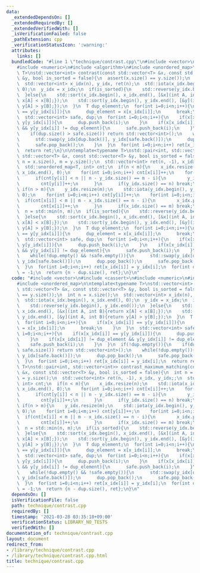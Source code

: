 ```yaml
---
data:
  _extendedDependsOn: []
  _extendedRequiredBy: []
  _extendedVerifiedWith: []
  _isVerificationFailed: false
  _pathExtension: cpp
  _verificationStatusIcon: ':warning:'
  attributes:
    links: []
  bundledCode: "#line 1 \"technique/contrast.cpp\"\n#include <vector>\n#include <cassert>\n\
    #include <numeric>\n#include <algorithm>\n#include <unordered_map>\n\ntemplate<typename\
    \ T>\nstd::vector<int> contrast(const std::vector<T> &x, const std::vector<T>\
    \ &y, bool is_sorted = false){\n  assert(x.size() == y.size());\n  int n = x.size();\n\
    \  std::vector<int> x_idx(n), y_idx, ret(n);\n  std::iota(x_idx.begin(), x_idx.end(),\
    \ 0);\n  y_idx = x_idx;\n  if(is_sorted){\n    std::reverse(y_idx.begin(), y_idx.end());\n\
    \  }else{\n    std::sort(x_idx.begin(), x_idx.end(), [&x](int A, int B){return\
    \ x[A] < x[B];});\n    std::sort(y_idx.begin(), y_idx.end(), [&y](int A, int B){return\
    \ y[A] > y[B];});\n  }\n  T dup_element;\n  for(int i=0;i<n;i++){\n    if(x[x_idx[i]]\
    \ == y[y_idx[i]]){\n      dup_element = x[x_idx[i]];\n      break;\n    }\n  }\n\
    \  std::vector<int> safe, dup;\n  for(int i=0;i<n;i++){\n    if(x[x_idx[i]] ==\
    \ y[y_idx[i]]){\n      dup.push_back(i);\n    }\n    if(x[x_idx[i]] != dup_element\
    \ && y[y_idx[i]] != dup_element){\n      safe.push_back(i);\n    }\n  }\n  if(!dup.empty()){\n\
    \    if(dup.size() > safe.size()) return std::vector<int>();\n    while(!dup.empty()){\n\
    \      std::swap(y_idx[dup.back()], y_idx[safe.back()]);\n      dup.pop_back();\n\
    \      safe.pop_back();\n    }\n  }\n  for(int i=0;i<n;i++) ret[x_idx[i]] = y_idx[i];\n\
    \  return ret;\n}\n\ntemplate<typename T>\nstd::pair<int, std::vector<int>> contrast_maximum_matching(const\
    \ std::vector<T> &x, const std::vector<T> &y, bool is_sorted = false){\n  int\
    \ n = x.size(), m = y.size();\n  std::vector<int> ret(n, -1), x_idx, y_idx;;\n\
    \  std::unordered_map<T, int> cnt;\n  if(n < m){\n    x_idx.resize(n);\n    std::iota(x_idx.begin(),\
    \ x_idx.end(), 0);\n    for(int i=0;i<n;i++) cnt[x[i]]++;\n    for(int i=0;i<m;i++){\n\
    \      if(cnt[y[i]] < n || n - y_idx.size() == m - i){\n        y_idx.push_back(i);\n\
    \        cnt[y[i]]++;\n      }\n      if(y_idx.size() == n) break;\n    }\n  }else\
    \ if(n > m){\n    y_idx.resize(m);\n    std::iota(y_idx.begin(), y_idx.end(),\
    \ 0);\n    for(int i=0;i<m;i++) cnt[y[i]]++;\n    for(int i=0;i<n;i++){\n    \
    \  if(cnt[x[i]] < m || m - x_idx.size() == n - i){\n        x_idx.push_back(i);\n\
    \        cnt[x[i]]++;\n      }\n      if(x_idx.size() == m) break;\n    }\n  }\n\
    \  n = std::min(n, m);\n  if(is_sorted){\n    std::reverse(y_idx.begin(), y_idx.end());\n\
    \  }else{\n    std::sort(x_idx.begin(), x_idx.end(), [&x](int A, int B){return\
    \ x[A] < x[B];});\n    std::sort(y_idx.begin(), y_idx.end(), [&y](int A, int B){return\
    \ y[A] > y[B];});\n  }\n  T dup_element;\n  for(int i=0;i<n;i++){\n    if(x[x_idx[i]]\
    \ == y[y_idx[i]]){\n      dup_element = x[x_idx[i]];\n      break;\n    }\n  }\n\
    \  std::vector<int> safe, dup;\n  for(int i=0;i<n;i++){\n    if(x[x_idx[i]] ==\
    \ y[y_idx[i]]){\n      dup.push_back(i);\n    }\n    if(x[x_idx[i]] != dup_element\
    \ && y[y_idx[i]] != dup_element){\n      safe.push_back(i);\n    }\n  }\n  if(!dup.empty()){\n\
    \    while(!dup.empty() && !safe.empty()){\n      std::swap(y_idx[dup.back()],\
    \ y_idx[safe.back()]);\n      dup.pop_back();\n      safe.pop_back();\n    }\n\
    \  }\n  for(int i=0;i<n;i++) ret[x_idx[i]] = y_idx[i];\n  for(int d:dup) ret[x_idx[d]]\
    \ = -1;\n  return {n - dup.size(), ret};\n}\n"
  code: "#include <vector>\n#include <cassert>\n#include <numeric>\n#include <algorithm>\n\
    #include <unordered_map>\n\ntemplate<typename T>\nstd::vector<int> contrast(const\
    \ std::vector<T> &x, const std::vector<T> &y, bool is_sorted = false){\n  assert(x.size()\
    \ == y.size());\n  int n = x.size();\n  std::vector<int> x_idx(n), y_idx, ret(n);\n\
    \  std::iota(x_idx.begin(), x_idx.end(), 0);\n  y_idx = x_idx;\n  if(is_sorted){\n\
    \    std::reverse(y_idx.begin(), y_idx.end());\n  }else{\n    std::sort(x_idx.begin(),\
    \ x_idx.end(), [&x](int A, int B){return x[A] < x[B];});\n    std::sort(y_idx.begin(),\
    \ y_idx.end(), [&y](int A, int B){return y[A] > y[B];});\n  }\n  T dup_element;\n\
    \  for(int i=0;i<n;i++){\n    if(x[x_idx[i]] == y[y_idx[i]]){\n      dup_element\
    \ = x[x_idx[i]];\n      break;\n    }\n  }\n  std::vector<int> safe, dup;\n  for(int\
    \ i=0;i<n;i++){\n    if(x[x_idx[i]] == y[y_idx[i]]){\n      dup.push_back(i);\n\
    \    }\n    if(x[x_idx[i]] != dup_element && y[y_idx[i]] != dup_element){\n  \
    \    safe.push_back(i);\n    }\n  }\n  if(!dup.empty()){\n    if(dup.size() >\
    \ safe.size()) return std::vector<int>();\n    while(!dup.empty()){\n      std::swap(y_idx[dup.back()],\
    \ y_idx[safe.back()]);\n      dup.pop_back();\n      safe.pop_back();\n    }\n\
    \  }\n  for(int i=0;i<n;i++) ret[x_idx[i]] = y_idx[i];\n  return ret;\n}\n\ntemplate<typename\
    \ T>\nstd::pair<int, std::vector<int>> contrast_maximum_matching(const std::vector<T>\
    \ &x, const std::vector<T> &y, bool is_sorted = false){\n  int n = x.size(), m\
    \ = y.size();\n  std::vector<int> ret(n, -1), x_idx, y_idx;;\n  std::unordered_map<T,\
    \ int> cnt;\n  if(n < m){\n    x_idx.resize(n);\n    std::iota(x_idx.begin(),\
    \ x_idx.end(), 0);\n    for(int i=0;i<n;i++) cnt[x[i]]++;\n    for(int i=0;i<m;i++){\n\
    \      if(cnt[y[i]] < n || n - y_idx.size() == m - i){\n        y_idx.push_back(i);\n\
    \        cnt[y[i]]++;\n      }\n      if(y_idx.size() == n) break;\n    }\n  }else\
    \ if(n > m){\n    y_idx.resize(m);\n    std::iota(y_idx.begin(), y_idx.end(),\
    \ 0);\n    for(int i=0;i<m;i++) cnt[y[i]]++;\n    for(int i=0;i<n;i++){\n    \
    \  if(cnt[x[i]] < m || m - x_idx.size() == n - i){\n        x_idx.push_back(i);\n\
    \        cnt[x[i]]++;\n      }\n      if(x_idx.size() == m) break;\n    }\n  }\n\
    \  n = std::min(n, m);\n  if(is_sorted){\n    std::reverse(y_idx.begin(), y_idx.end());\n\
    \  }else{\n    std::sort(x_idx.begin(), x_idx.end(), [&x](int A, int B){return\
    \ x[A] < x[B];});\n    std::sort(y_idx.begin(), y_idx.end(), [&y](int A, int B){return\
    \ y[A] > y[B];});\n  }\n  T dup_element;\n  for(int i=0;i<n;i++){\n    if(x[x_idx[i]]\
    \ == y[y_idx[i]]){\n      dup_element = x[x_idx[i]];\n      break;\n    }\n  }\n\
    \  std::vector<int> safe, dup;\n  for(int i=0;i<n;i++){\n    if(x[x_idx[i]] ==\
    \ y[y_idx[i]]){\n      dup.push_back(i);\n    }\n    if(x[x_idx[i]] != dup_element\
    \ && y[y_idx[i]] != dup_element){\n      safe.push_back(i);\n    }\n  }\n  if(!dup.empty()){\n\
    \    while(!dup.empty() && !safe.empty()){\n      std::swap(y_idx[dup.back()],\
    \ y_idx[safe.back()]);\n      dup.pop_back();\n      safe.pop_back();\n    }\n\
    \  }\n  for(int i=0;i<n;i++) ret[x_idx[i]] = y_idx[i];\n  for(int d:dup) ret[x_idx[d]]\
    \ = -1;\n  return {n - dup.size(), ret};\n}\n"
  dependsOn: []
  isVerificationFile: false
  path: technique/contrast.cpp
  requiredBy: []
  timestamp: '2021-03-28 03:35:18+09:00'
  verificationStatus: LIBRARY_NO_TESTS
  verifiedWith: []
documentation_of: technique/contrast.cpp
layout: document
redirect_from:
- /library/technique/contrast.cpp
- /library/technique/contrast.cpp.html
title: technique/contrast.cpp
---
```

